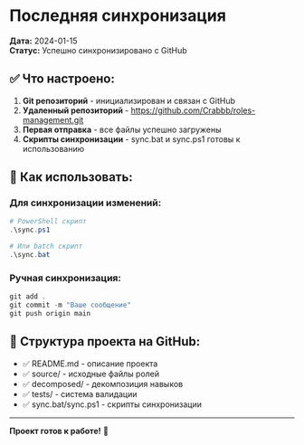 # Последняя синхронизация

**Дата:** 2024-01-15  
**Статус:** Успешно синхронизировано с GitHub

## ✅ Что настроено:

1. **Git репозиторий** - инициализирован и связан с GitHub
2. **Удаленный репозиторий** - https://github.com/Crabbb/roles-management.git
3. **Первая отправка** - все файлы успешно загружены
4. **Скрипты синхронизации** - sync.bat и sync.ps1 готовы к использованию

## 🚀 Как использовать:

### Для синхронизации изменений:
```powershell
# PowerShell скрипт
.\sync.ps1

# Или batch скрипт
.\sync.bat
```

### Ручная синхронизация:
```powershell
git add .
git commit -m "Ваше сообщение"
git push origin main
```

## 📁 Структура проекта на GitHub:

- ✅ README.md - описание проекта
- ✅ source/ - исходные файлы ролей
- ✅ decomposed/ - декомпозиция навыков
- ✅ tests/ - система валидации
- ✅ sync.bat/sync.ps1 - скрипты синхронизации

---

**Проект готов к работе!** 🎉 